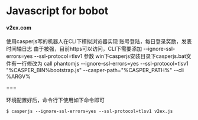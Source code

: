 Javascript for bobot
=========

#### v2ex.com

使用casperjs写的机器人在CLI下模拟浏览器实现 账号登陆，每日登录奖励，发表时间轴日志
由于被强，目前https可以访问，CLI下需要添加 --ignore-ssl-errors=yes --ssl-protocol=tlsv1 参数
 win下casperjs安装目录下casperjs.bat文件有一行修改为
 call phantomjs --ignore-ssl-errors=yes --ssl-protocol=tlsv1 "%CASPER_BIN%bootstrap.js" --casper-path="%CASPER_PATH%" --cli %ARGV%
 
 === 
 
 环境配置好后，命令行下使用如下命令即可   

	$ casperjs --ignore-ssl-errors=yes --ssl-protocol=tlsv1 v2ex.js 
